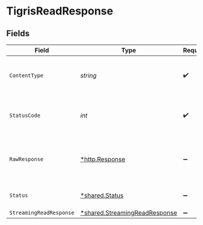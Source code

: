 # TigrisReadResponse


## Fields

| Field                                                                         | Type                                                                          | Required                                                                      | Description                                                                   |
| ----------------------------------------------------------------------------- | ----------------------------------------------------------------------------- | ----------------------------------------------------------------------------- | ----------------------------------------------------------------------------- |
| `ContentType`                                                                 | *string*                                                                      | :heavy_check_mark:                                                            | HTTP response content type for this operation                                 |
| `StatusCode`                                                                  | *int*                                                                         | :heavy_check_mark:                                                            | HTTP response status code for this operation                                  |
| `RawResponse`                                                                 | [*http.Response](https://pkg.go.dev/net/http#Response)                        | :heavy_minus_sign:                                                            | Raw HTTP response; suitable for custom response parsing                       |
| `Status`                                                                      | [*shared.Status](../../models/shared/status.md)                               | :heavy_minus_sign:                                                            | Default error response                                                        |
| `StreamingReadResponse`                                                       | [*shared.StreamingReadResponse](../../models/shared/streamingreadresponse.md) | :heavy_minus_sign:                                                            | OK                                                                            |
